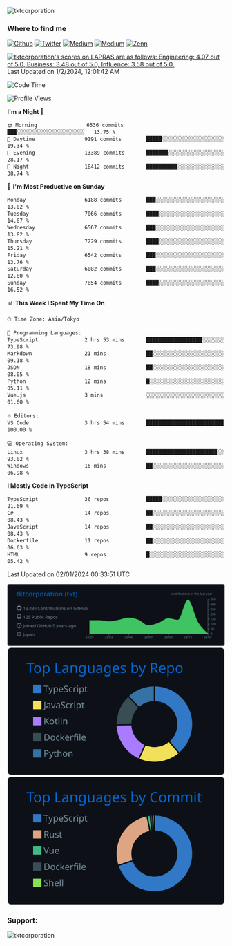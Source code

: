 <p align="left"> <img src="https://komarev.com/ghpvc/?username=tktcorporation&label=Profile%20views&color=0e75b6&style=flat" alt="tktcorporation" /> </p>

<h3>Where to find me</h3>
<p>
<a href="https://github.com/tktcorporation" target="_blank"><img alt="Github" src="https://img.shields.io/badge/GitHub-%2312100E.svg?&style=for-the-badge&logo=Github&logoColor=white" /></a>
<a href="https://twitter.com/tktcorporation" target="_blank"><img alt="Twitter" src="https://img.shields.io/badge/twitter-%231DA1F2.svg?&style=for-the-badge&logo=twitter&logoColor=white" /></a>
<a href="https://www.linkedin.com/in/tktcorporation" target="_blank"><img alt="Medium" src="https://img.shields.io/badge/linkdin-0a66c2.svg?&style=for-the-badge&logo=linkedin&logoColor=white" /></a>
<a href="https://qiita.com/tktcorporation" target="_blank"><img alt="Medium" src="https://img.shields.io/badge/qiita-55C500.svg?&style=for-the-badge&logo=qiita&logoColor=white" /></a>
<a href="https://zenn.dev/tktcorporation" target="_blank"><img alt="Zenn" src="https://img.shields.io/badge/Zenn-3EA8FF.svg?&style=for-the-badge&logo=Zenn&logoColor=white" /></a>
</p>

<!--START_SECTION:lapras-card-->
<p ><a href="https://lapras.com/public/tktcorporation" target="_blank" rel="noopener noreferrer"><img alt="tktcorporation's scores on LAPRAS are as follows: Engineering: 4.07 out of 5.0, Business: 3.48 out of 5.0, Influence: 3.58 out of 5.0." src="https://lapras-card-generator.vercel.app/api/svg?e=4.07&b=3.48&i=3.58&b1=%23232323&b2=%236d6d6d&i1=%23212121&i2=%23818181&l=en" width="300" ></a>  
Last Updated on 1/2/2024, 12:01:42 AM</p>
<!--END_SECTION:lapras-card-->
  
<!--START_SECTION:waka-->
![Code Time](http://img.shields.io/badge/Code%20Time-1%2C333%20hrs%204%20mins-blue)

![Profile Views](http://img.shields.io/badge/Profile%20Views-0-blue)

**I'm a Night 🦉** 

```text
🌞 Morning                6536 commits        ███░░░░░░░░░░░░░░░░░░░░░░   13.75 % 
🌆 Daytime                9191 commits        █████░░░░░░░░░░░░░░░░░░░░   19.34 % 
🌃 Evening                13389 commits       ███████░░░░░░░░░░░░░░░░░░   28.17 % 
🌙 Night                  18412 commits       ██████████░░░░░░░░░░░░░░░   38.74 % 
```
📅 **I'm Most Productive on Sunday** 

```text
Monday                   6188 commits        ███░░░░░░░░░░░░░░░░░░░░░░   13.02 % 
Tuesday                  7066 commits        ████░░░░░░░░░░░░░░░░░░░░░   14.87 % 
Wednesday                6567 commits        ███░░░░░░░░░░░░░░░░░░░░░░   13.82 % 
Thursday                 7229 commits        ████░░░░░░░░░░░░░░░░░░░░░   15.21 % 
Friday                   6542 commits        ███░░░░░░░░░░░░░░░░░░░░░░   13.76 % 
Saturday                 6082 commits        ███░░░░░░░░░░░░░░░░░░░░░░   12.80 % 
Sunday                   7854 commits        ████░░░░░░░░░░░░░░░░░░░░░   16.52 % 
```


📊 **This Week I Spent My Time On** 

```text
🕑︎ Time Zone: Asia/Tokyo

💬 Programming Languages: 
TypeScript               2 hrs 53 mins       ██████████████████░░░░░░░   73.98 % 
Markdown                 21 mins             ██░░░░░░░░░░░░░░░░░░░░░░░   09.18 % 
JSON                     18 mins             ██░░░░░░░░░░░░░░░░░░░░░░░   08.05 % 
Python                   12 mins             █░░░░░░░░░░░░░░░░░░░░░░░░   05.11 % 
Vue.js                   3 mins              ░░░░░░░░░░░░░░░░░░░░░░░░░   01.60 % 

🔥 Editors: 
VS Code                  3 hrs 54 mins       █████████████████████████   100.00 % 

💻 Operating System: 
Linux                    3 hrs 38 mins       ███████████████████████░░   93.02 % 
Windows                  16 mins             ██░░░░░░░░░░░░░░░░░░░░░░░   06.98 % 
```

**I Mostly Code in TypeScript** 

```text
TypeScript               36 repos            █████░░░░░░░░░░░░░░░░░░░░   21.69 % 
C#                       14 repos            ██░░░░░░░░░░░░░░░░░░░░░░░   08.43 % 
JavaScript               14 repos            ██░░░░░░░░░░░░░░░░░░░░░░░   08.43 % 
Dockerfile               11 repos            ██░░░░░░░░░░░░░░░░░░░░░░░   06.63 % 
HTML                     9 repos             █░░░░░░░░░░░░░░░░░░░░░░░░   05.42 % 
```




 Last Updated on 02/01/2024 00:33:51 UTC
<!--END_SECTION:waka-->

[![](https://raw.githubusercontent.com/tktcorporation/tktcorporation/master/profile-summary-card-output/github_dark/0-profile-details.svg)](https://github.com/vn7n24fzkq/github-profile-summary-cards)
[![](https://raw.githubusercontent.com/tktcorporation/tktcorporation/master/profile-summary-card-output/github_dark/1-repos-per-language.svg)](https://github.com/vn7n24fzkq/github-profile-summary-cards) [![](https://raw.githubusercontent.com/tktcorporation/tktcorporation/master/profile-summary-card-output/github_dark/2-most-commit-language.svg)](https://github.com/vn7n24fzkq/github-profile-summary-cards)

<h3 align="left">Support:</h3>
<p><a href="https://www.buymeacoffee.com/tktcorporation"> <img align="left" src="https://cdn.buymeacoffee.com/buttons/v2/default-yellow.png" height="50" width="210" alt="tktcorporation" /></a></p><br><br>
